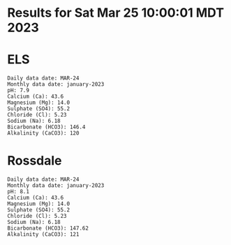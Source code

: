# Results for Sat Mar 25 10:00:01 MDT 2023
# ELS
```
Daily data date: MAR-24
Monthly data date: january-2023
pH: 7.9
Calcium (Ca): 43.6
Magnesium (Mg): 14.0
Sulphate (SO4): 55.2
Chloride (Cl): 5.23
Sodium (Na): 6.18
Bicarbonate (HCO3): 146.4
Alkalinity (CaCO3): 120
```
# Rossdale
```
Daily data date: MAR-24
Monthly data date: january-2023
pH: 8.1
Calcium (Ca): 43.6
Magnesium (Mg): 14.0
Sulphate (SO4): 55.2
Chloride (Cl): 5.23
Sodium (Na): 6.18
Bicarbonate (HCO3): 147.62
Alkalinity (CaCO3): 121
```
